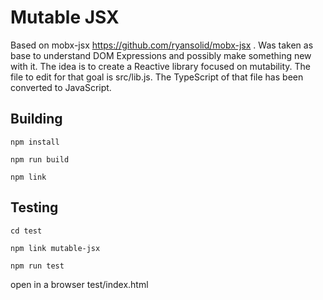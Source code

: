 # Mutable JSX

Based on mobx-jsx https://github.com/ryansolid/mobx-jsx . Was taken as base to understand DOM Expressions and possibly make something new with it. The idea is to create a Reactive library focused on mutability. The file to edit for that goal is src/lib.js. The TypeScript of that file has been converted to JavaScript.

## Building

```
npm install

npm run build

npm link

```

## Testing

```
cd test

npm link mutable-jsx

npm run test

```

open in a browser test/index.html
